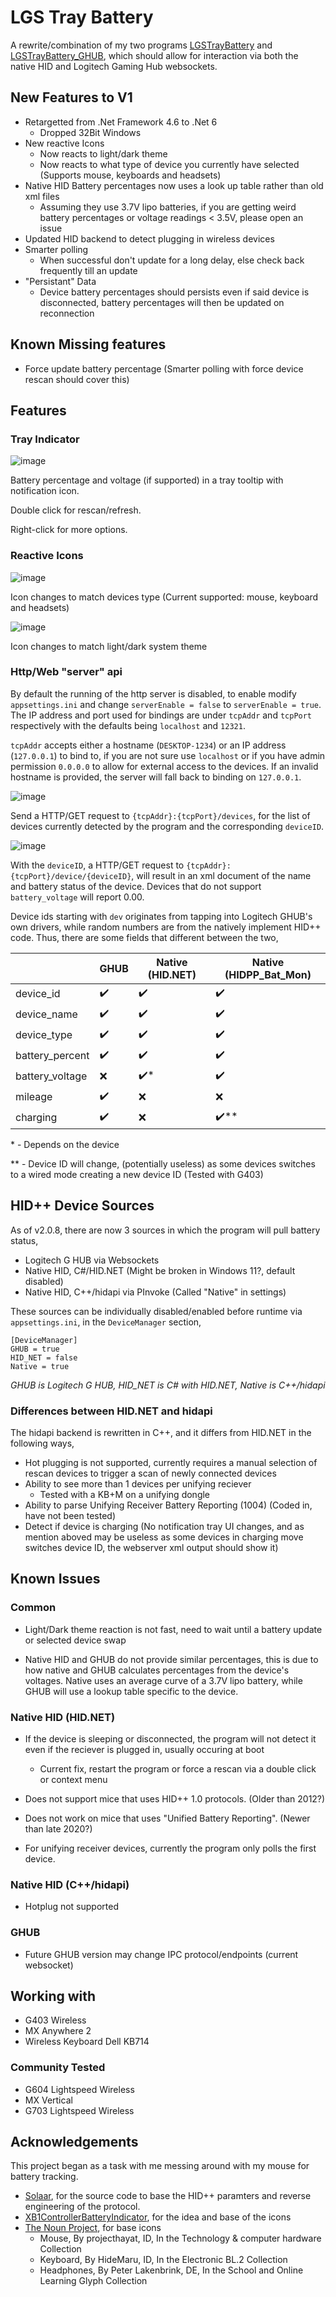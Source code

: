 # LGS Tray Battery

A rewrite/combination of my two programs [LGSTrayBattery](https://github.com/andyvorld/LGSTrayBattery) and [LGSTrayBattery_GHUB](https://github.com/andyvorld/LGSTrayBattery_GHUB), which should allow for interaction via both the native HID and Logitech Gaming Hub websockets.

## New Features to V1
- Retargetted from .Net Framework 4.6 to .Net 6
    - Dropped 32Bit Windows
- New reactive Icons
    - Now reacts to light/dark theme
    - Now reacts to what type of device you currently have selected (Supports mouse, keyboards and headsets)
- Native HID Battery percentages now uses a look up table rather than old xml files
    - Assuming they use 3.7V lipo batteries, if you are getting weird battery percentages or voltage readings < 3.5V, please open an issue
- Updated HID backend to detect plugging in wireless devices
- Smarter polling
    - When successful don't update for a long delay, else check back frequently till an update
- "Persistant" Data
    - Device battery percentages should persists even if said device is disconnected, battery percentages will then be updated on reconnection

## Known Missing features
- Force update battery percentage (Smarter polling with force device rescan should cover this)

## Features
### Tray Indicator
![image](https://user-images.githubusercontent.com/24492062/138280300-6966b6a4-ff6d-46e6-9698-d2c8d612eb11.png)

Battery percentage and voltage (if supported) in a tray tooltip with notification icon.

Double click for rescan/refresh.

Right-click for more options.

### Reactive Icons
![image](https://user-images.githubusercontent.com/24492062/138284660-95949372-c59a-4569-9545-0cfe0506d1fb.png)

Icon changes to match devices type (Current supported: mouse, keyboard and headsets)

![image](https://user-images.githubusercontent.com/24492062/138285048-ad229703-5c4e-430e-b107-c50eb341e46b.png)

Icon changes to match light/dark system theme

### Http/Web "server" api
By default the running of the http server is disabled, to enable modify `appsettings.ini` and change `serverEnable = false` to `serverEnable = true`. The IP address and port used for bindings are under `tcpAddr` and `tcpPort` respectively with the defaults being `localhost` and `12321`.

`tcpAddr` accepts either a hostname (`DESKTOP-1234`) or an IP address (`127.0.0.1`) to bind to, if you are not sure use `localhost` or if you have admin permission `0.0.0.0` to allow for external access to the devices. If an invalid hostname is provided, the server will fall back to binding on `127.0.0.1`.

![image](https://user-images.githubusercontent.com/24492062/138280886-1929b49b-b4a3-454d-8371-80fd41df8e66.png)

Send a HTTP/GET request to `{tcpAddr}:{tcpPort}/devices`, for the list of devices currently detected by the program and the corresponding `deviceID`.

![image](https://user-images.githubusercontent.com/24492062/138281030-f40ba805-69bf-48ac-a126-6f58f9ca7828.png)

With the `deviceID`, a HTTP/GET request to `{tcpAddr}:{tcpPort}/device/{deviceID}`, will result in an xml document of the name and battery status of the device. Devices that do not support `battery_voltage` will report 0.00.

Device ids starting with `dev` originates from tapping into Logitech GHUB's own drivers, while random numbers are from the natively implement HID++ code. Thus, there are some fields that different between the two,

|                 | GHUB | Native (HID.NET) | Native (HIDPP_Bat_Mon) |
|-----------------|------|------------------|------------------------|
| device_id       | ✔️   | ✔️              | ✔️                    |
| device_name     | ✔️   | ✔️              | ✔️                    |
| device_type     | ✔️   | ✔️              | ✔️                    |
| battery_percent | ✔️   | ✔️              | ✔️                    |
| battery_voltage | ❌   | ✔️*             | ✔️                    |
| mileage         | ✔️   | ❌              | ❌                    |
| charging        | ✔️   | ❌              | ✔️**                  |

\* - Depends on the device

\** - Device ID will change, (potentially useless) as some devices switches to a wired mode creating a new device ID (Tested with G403)

## HID++ Device Sources
As of v2.0.8, there are now 3 sources in which the program will pull battery status,

- Logitech G HUB via Websockets
- Native HID, C#/HID.NET (Might be broken in Windows 11?, default disabled)
- Native HID, C++/hidapi via PInvoke (Called "Native" in settings)

These sources can be individually disabled/enabled before runtime via `appsettings.ini`, in the `DeviceManager` section,

```
[DeviceManager]
GHUB = true
HID_NET = false
Native = true
```

*GHUB is Logitech G HUB, HID_NET is C# with HID.NET, Native is C++/hidapi*

### Differences between HID.NET and hidapi
The hidapi backend is rewritten in C++, and it differs from HID.NET in the following ways,
- Hot plugging is not supported, currently requires a manual selection of rescan devices to trigger a scan of newly connected devices
- Ability to see more than 1 devices per unifying reciever
    - Tested with a KB+M on a unifying dongle
- Ability to parse Unifying Receiver Battery Reporting (1004) (Coded in, have not been tested)
- Detect if device is charging (No notification tray UI changes, and as mention aboved may be useless as some devices in charging move switches device ID, the webserver xml output should show it)

## Known Issues
### Common
- Light/Dark theme reaction is not fast, need to wait until a battery update or selected device swap

- Native HID and GHUB do not provide similar percentages, this is due to how native and GHUB calculates percentages from the device's voltages. Native uses an average curve of a 3.7V lipo battery, while GHUB will use a lookup table specific to the device.

### Native HID (HID.NET)
- If the device is sleeping or disconnected, the program will not detect it even if the reciever is plugged in, usually occuring at boot
    - Current fix, restart the program or force a rescan via a double click or context menu

- Does not support mice that uses HID++ 1.0 protocols. (Older than 2012?)

- Does not work on mice that uses "Unified Battery Reporting". (Newer than late 2020?)

- For unifying receiver devices, currently the program only polls the first device.

### Native HID (C++/hidapi)
- Hotplug not supported

### GHUB
- Future GHUB version may change IPC protocol/endpoints (current websocket)

## Working with
- G403 Wireless
- MX Anywhere 2
- Wireless Keyboard Dell KB714
### Community Tested
- G604 Lightspeed Wireless
- MX Vertical
- G703 Lightspeed Wireless

## Acknowledgements
This project began as a task with me messing around with my mouse for battery tracking.

- [Solaar](https://github.com/pwr-Solaar/Solaar), for the source code to base the HID++ paramters and reverse engineering of the protocol.
- [XB1ControllerBatteryIndicator](https://github.com/NiyaShy/XB1ControllerBatteryIndicator), for the idea and base of the icons
- [The Noun Project](https://thenounproject.com/), for base icons
    - Mouse, By projecthayat, ID, In the Technology & computer hardware Collection
    - Keyboard, By HideMaru, ID, In the Electronic BL.2 Collection
    - Headphones, By Peter Lakenbrink, DE, In the School and Online Learning Glyph Collection
